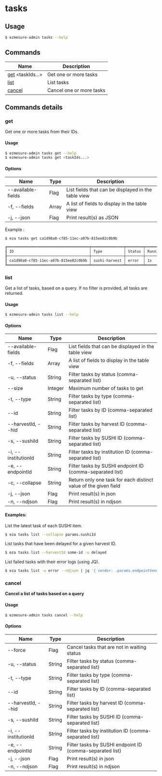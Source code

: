 # tasks

## Usage

```bash
$ ezmesure-admin tasks --help
```

## Commands

| Name | Description |
| --- | --- |
| [get](#get) <taskIds...> | Get one or more tasks |
| [list](#list) | List tasks |
| [cancel](#cancel) | Cancel one or more tasks |

## Commands details

### get

Get one or more tasks from their IDs.

#### Usage
```bash
$ ezmesure-admin tasks get --help
$ ezmesure-admin tasks get <taskIds...>
```

#### Options
| Name | Type | Description |
| --- | --- | --- |
| --available-fields | Flag | List fields that can be displayed in the table view |
| -f, --fields | Array | A list of fields to display in the table view |
| -j, --json | Flag | Print result(s) as JSON |

Example :
```bash
$ eza tasks get ca1d98a0-cf85-11ec-a07b-815ee82c0b9b

╔══════════════════════════════════════╤═══════════════╤════════╤══════════════╤══════════════════════╗
║ ID                                   │ Type          │ Status │ Running time │ Created at           ║
╟──────────────────────────────────────┼───────────────┼────────┼──────────────┼──────────────────────╢
║ ca1d98a0-cf85-11ec-a07b-815ee82c0b9b │ sushi-harvest │ error  │ 1s           │ 05/09/2022, 12:50 PM ║
╚══════════════════════════════════════╧═══════════════╧════════╧══════════════╧══════════════════════╝

```

### list

Get a list of tasks, based on a query. If no filter is provided, all tasks are returned.

#### Usage
```bash
$ ezmesure-admin tasks list --help
```

#### Options
| Name | Type | Description |
| --- | --- | --- |
| --available-fields  | Flag    | List fields that can be displayed in the table view |
| -f, --fields        | Array   | A list of fields to display in the table view |
| -u, --status        | String  | Filter tasks by status (comma-separated list) |
| --size              | Integer | Maximum number of tasks to get |
| -t, --type          | String  | Filter tasks by type (comma-separated list) |
| --id                | String  | Filter tasks by ID (comma-separated list) |
| --harvestId, --hid  | String  | Filter tasks by harvest ID (comma-separated list) |
| -s, --sushiId       | String  | Filter tasks by SUSHI ID (comma-separated list) |
| -i, --institutionId | String  | Filter tasks by institution ID (comma-separated list) |
| -e, --endpointId    | String  | Filter tasks by SUSHI endpoint ID (comma-separated list) |
| -c, --collapse      | String  | Return only one task for each distinct value of the given field |
| -j, --json          | Flag    | Print result(s) in json |
| -n, --ndjson        | Flag    | Print result(s) in ndjson |

#### Examples:

List the latest task of each SUSHI item.

```bash
$ eza tasks list --collapse params.sushiId
```

List tasks that have been delayed for a given harvest ID.

```bash
$ eza tasks list --harvestId some-id -u delayed
```

List failed tasks with their error logs (using JQ).

```bash
$ eza tasks list -u error --ndjson | jq '{ vendor: .params.endpointVendor, runningTime, createdAt, logs: .logs | map(select(.type | match("error|warning"))) | map(.type + ": " + .message) }'
```


### cancel

**Cancel a list of tasks based on a query**

#### Usage
```bash
$ ezmesure-admin tasks cancel --help
```

#### Options
| Name | Type | Description |
| --- | --- | --- |
| --force             | Flag   | Cancel tasks that are not in waiting status |
| -u, --status        | String | Filter tasks by status (comma-separated list) |
| -t, --type          | String | Filter tasks by type (comma-separated list) |
| --id                | String | Filter tasks by ID (comma-separated list) |
| --harvestId, --hid  | String | Filter tasks by harvest ID (comma-separated list) |
| -s, --sushiId       | String | Filter tasks by SUSHI ID (comma-separated list) |
| -i, --institutionId | String | Filter tasks by institution ID (comma-separated list) |
| -e, --endpointId    | String | Filter tasks by SUSHI endpoint ID (comma-separated list) |
| -j, --json          | Flag   | Print result(s) in json |
| -n, --ndjson        | Flag   | Print result(s) in ndjson |
